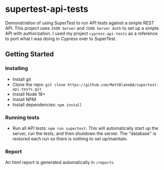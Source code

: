 # supertest-api-tests

Demonstration of using SuperTest to run API tests against a simple REST API. This project uses `JSON Server` and `JSON Server Auth` to set up a simple API with authorization. I used my project `cypress-api-tests` as a reference to port what I was doing in Cypress over to SuperTest.

## Getting Started

### Installing

-   Install git
-   Clone the repo: `git clone https://github.com/MattBlakeQA/supertest-api-tests.git`
-   Install Node 18+
-   Install NPM
-   Install dependencies: `npm install`

### Running tests

-   Run all API tests: `npm run supertest`. This will automatically start up the server, run the tests, and then shutdown the server. The "database" is restored each run so there is nothing to set up/maintain.

### Report

An html report is generated automatically in `/reports`
